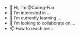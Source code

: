 - 👋 Hi, I’m @Cuong-Fun
- 👀 I’m interested in ...
- 🌱 I’m currently learning ...
- 💞️ I’m looking to collaborate on ...
- 📫 How to reach me ...

<!---
Cuong-Fun/Cuong-Fun is a ✨ special ✨ repository because its `README.md` (this file) appears on your GitHub profile.
You can click the Preview link to take a look at your changes.
--->
